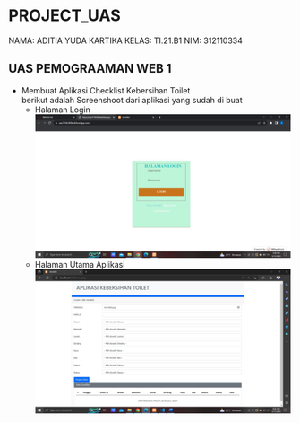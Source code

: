 # PROJECT_UAS
NAMA: ADITIA YUDA KARTIKA
KELAS: TI.21.B1
NIM: 312110334

## UAS PEMOGRAAMAN WEB 1
* Membuat Aplikasi Checklist Kebersihan Toilet <br/>
berikut adalah Screenshoot dari aplikasi yang sudah di buat
     - Halaman Login
     ![img 1](SS/login.JPG)
     - Halaman Utama Aplikasi
     ![img 2](SS/apk.JPG)
